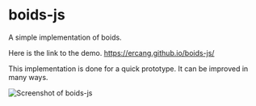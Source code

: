 # boids-js
A simple implementation of boids.

Here is the link to the demo.
https://ercang.github.io/boids-js/

This implementation is done for a quick prototype. It can be improved in many ways.

![Screenshot of boids-js](https://ercang.github.io/boids-js/screenshot.png)
